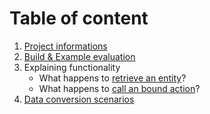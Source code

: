 # Table of content
1. [Project informations](Project-Structure.md)  
1. [Build & Example evaluation](Build.md)  
1. Explaining functionality  
    * What happens to [retrieve an entity](Explaining1.md#ReadEntityOrEntityCollection)?  
    * What happens to [call an bound action](Explaining1.md#CallBoundAction)?  
1. [Data conversion scenarios](Conversions.md)


